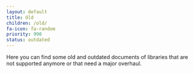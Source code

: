```yaml
---
layout: default
title: Old
children: /old/
fa-icon: fa-random
priority: 990
status: outdated
---
```


Here you can find some old and outdated documents of libraries that are not supported anymore or that need a major overhaul.